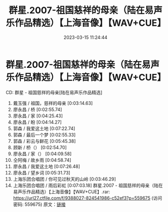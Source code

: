 ﻿---
title: 群星.2007-祖国慈祥的母亲（陆在易声乐作品精选）【上海音像】【WAV+CUE】
date: 2023-03-15 11:24:44
categories: WAV车载音乐、镜像
tags: 华语中文
---
# 群星.2007-祖国慈祥的母亲（陆在易声乐作品精选）【上海音像】【WAV+CUE】

CD: 群星 - 祖国慈祥的母亲[陆在易声乐作品精选]
01. 戴玉强 / 祖国，慈祥的母亲 [0:03:14.63]
02. 廖永昌 / 桥 [0:02:55.74]
03. 廖永昌 / 家 [0:04:25.43]
04. 廖永昌 / 盼 [0:04:14.27]
05. 郭森 / 我爱这土地 [0:07:22.74]
06. 郭森 / 最后一个梦 [0:02:55.33]
07. 郭森 / 彩云与鲜花 [0:05:45.38]
08. 顾新 / 桥（） [0:02:54.70]
09. 廖永昌 / 家（） [0:04:09.58]
10. 仝阿梅 / 故乡雨 [0:04:58.74]
11. 廖永昌 / 我爱这土地 [0:07:26.48]
12. 廖永昌 / 望乡词 [0:05:31.73]
13. 上海乐团合唱团 / 你可见过秋天的山岭 [0:03:46.29]
14. 上海乐团合唱团 / 雨后彩虹 [0:07:03.18]
群星.2007 - 祖国慈祥的母亲（陆在易声乐作品精选）【上海音像】【WAV+CUE】.rar: https://url27.ctfile.com/f/9388027-824541986-c52ef3?p=559675
(访问密码: 559675)
原文：[链接](https://blog.sina.com.cn/s/blog_1647c7e7601031104.html)